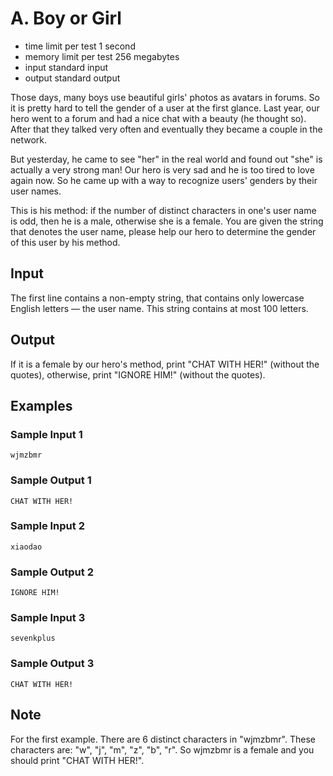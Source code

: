 # A. Boy or Girl

-   time limit per test 1 second
-   memory limit per test 256 megabytes
-   input standard input
-   output standard output

Those days, many boys use beautiful girls' photos as avatars in forums. So it is pretty hard to tell the gender of a user at the first glance. Last year, our hero went to a forum and had a nice chat with a beauty (he thought so). After that they talked very often and eventually they became a couple in the network.

But yesterday, he came to see "her" in the real world and found out "she" is actually a very strong man! Our hero is very sad and he is too tired to love again now. So he came up with a way to recognize users' genders by their user names.

This is his method: if the number of distinct characters in one's user name is odd, then he is a male, otherwise she is a female. You are given the string that denotes the user name, please help our hero to determine the gender of this user by his method.

## Input

The first line contains a non-empty string, that contains only lowercase English letters — the user name. This string contains at most 100 letters.

## Output

If it is a female by our hero's method, print "CHAT WITH HER!" (without the quotes), otherwise, print "IGNORE HIM!" (without the quotes).

## Examples

### Sample Input 1

    wjmzbmr

### Sample Output 1

    CHAT WITH HER!

### Sample Input 2

    xiaodao

### Sample Output 2

    IGNORE HIM!

### Sample Input 3

    sevenkplus

### Sample Output 3

    CHAT WITH HER!

## Note

For the first example. There are 6 distinct characters in "wjmzbmr". These characters are: "w", "j", "m", "z", "b", "r". So wjmzbmr is a female and you should print "CHAT WITH HER!".
